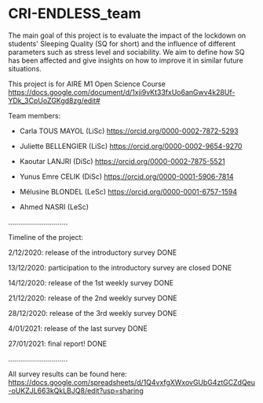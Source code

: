 # CRI-ENDLESS_team

The main goal of this project is to evaluate the impact of the lockdown on students' Sleeping Quality (SQ for short) and the influence of different parameters such as stress level and sociability. We aim to define how SQ has been affected and give insights on how to improve it in similar future situations.

This project is for AIRE M1 Open Science Course
https://docs.google.com/document/d/1xji9vKt33fxUo6anGwv4k28Uf-YDk_3CpUoZGKgd8zg/edit#


Team members: 

-  Carla TOUS MAYOL (LiSc) https://orcid.org/0000-0002-7872-5293

-  Juliette BELLENGIER (LiSc) https://orcid.org/0000-0002-9654-9270

-  Kaoutar LANJRI (DiSc) https://orcid.org/0000-0002-7875-5521

-  Yunus Emre CELIK (DiSc) https://orcid.org/0000-0001-5906-7814

-  Mélusine BLONDEL (LeSc) https://orcid.org/0000-0001-6757-1594 

-  Ahmed NASRI (LeSc)


..............................



Timeline of the project: 

2/12/2020: release of the introductory survey DONE 

13/12/2020: participation to the introductory survey are closed  DONE

14/12/2020: release of the 1st weekly survey  DONE

21/12/2020: release of the 2nd weekly survey DONE

28/12/2020: release of the 3rd weekly survey DONE 

4/01/2021: release of the last survey DONE

27/01/2021: final report! DONE


..............................


All survey results can be found here: https://docs.google.com/spreadsheets/d/1Q4vxfgXWxovGUbG4ztGCZdQeu-oUKZJL663kQkLBJQ8/edit?usp=sharing 
